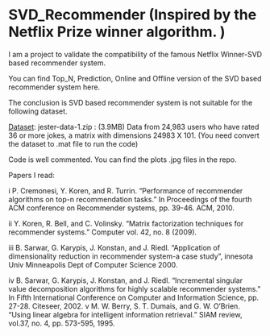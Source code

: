 # SVD_Recommender (Inspired by the Netflix Prize winner algorithm. )

I am a project to validate the compatibility of the famous Netflix Winner-SVD based recommender system. 

You can find Top_N, Prediction, Online and Offline version of the SVD based recommender system here.

The conclusion is SVD based recommender system is not suitable for the following dataset. 

[Dataset](http://goldberg.berkeley.edu/jester-data/): jester-data-1.zip : (3.9MB) Data from 24,983 users who have rated 36 or more jokes, a matrix with dimensions 24983 X 101. (You need convert the dataset to .mat file to run the code)

Code is well commented. You can find the plots .jpg files in the repo. 


Papers I read:

i P. Cremonesi, Y. Koren, and R. Turrin. “Performance of recommender algorithms on
top-n recommendation tasks.” In Proceedings of the fourth ACM conference on Recommender systems, pp. 39-46. ACM, 2010.

ii Y. Koren, R. Bell, and C. Volinsky. “Matrix factorization techniques for recommender systems.” Computer vol. 42, no. 8 (2009).

iii B. Sarwar, G. Karypis, J. Konstan, and J. Riedl. “Application of dimensionality reduction in recommender system-a case study”, innesota Univ Minneapolis Dept of Computer Science 2000.

iv B. Sarwar, G. Karypis, J. Konstan, and J. Riedl. “Incremental singular value decomposition algorithms for highly scalable recommender systems.” In Fifth International Conference on Computer and Information Science, pp. 27-28. Citeseer, 2002.
v M. W. Berry, S. T. Dumais, and G. W. O’Brien. “Using linear algebra for intelligent information retrieval.” SIAM review, vol.37, no. 4, pp. 573-595, 1995.
